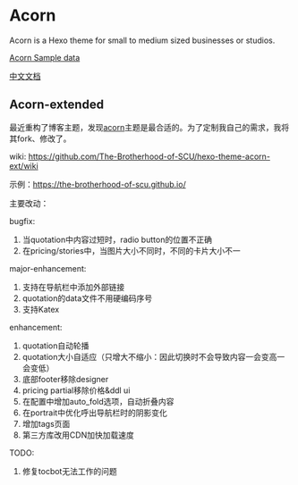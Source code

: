 # Acorn

Acorn is a Hexo theme for small to medium sized businesses or studios.

[Acorn Sample data](https://github.com/zhwangart/acorn-sample-data)

[中文文档](https://acorn.imaging.xin/docs/)

## Acorn-extended

最近重构了博客主题，发现[acorn](https://acorn.imaging.xin/)主题是最合适的。为了定制我自己的需求，我将其fork、修改了。

wiki: https://github.com/The-Brotherhood-of-SCU/hexo-theme-acorn-ext/wiki

示例：https://the-brotherhood-of-scu.github.io/

主要改动：

bugfix:
1. 当quotation中内容过短时，radio button的位置不正确
2. 在pricing/stories中，当图片大小不同时，不同的卡片大小不一

major-enhancement:
1. 支持在导航栏中添加外部链接
2. quotation的data文件不用硬编码序号
3. 支持Katex

enhancement:
1. quotation自动轮播
2. quotation大小自适应（只增大不缩小：因此切换时不会导致内容一会变高一会变低）
3. 底部footer移除designer
4. pricing partial移除价格&ddl ui
5. 在配置中增加auto_fold选项，自动折叠内容
6. 在portrait中优化呼出导航栏时的阴影变化
7. 增加tags页面
8. 第三方库改用CDN加快加载速度

TODO:
1. 修复tocbot无法工作的问题